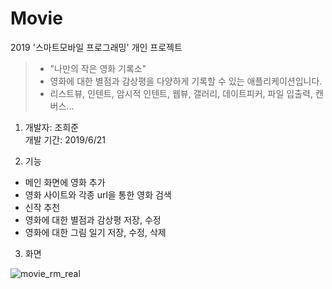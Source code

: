 # Movie
2019 '스마트모바일 프로그래밍' 개인 프로젝트
>- "나만의 작은 영화 기록소"
>- 영화에 대한 별점과 감상평을 다양하게 기록할 수 있는 애플리케이션입니다.
>- 리스트뷰, 인텐트, 암시적 인텐트, 웹뷰, 갤러리, 데이트피커, 파일 입출력, 캔버스...

1. 개발자: 조희준\
   개발 기간: 2019/6/21
   
2. 기능
- 메인 화면에 영화 추가
- 영화 사이트와 각종 url을 통한 영화 검색
- 신작 추천
- 영화에 대한 별점과 감상평 저장, 수정
- 영화에 대한 그림 일기 저장, 수정, 삭제

3. 화면

![movie_rm_real](https://user-images.githubusercontent.com/44170716/75887145-ad962a80-5e6c-11ea-8963-867a60f9544f.PNG)
